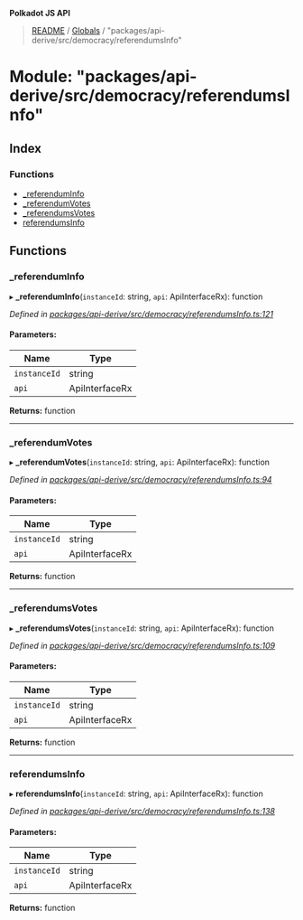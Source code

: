 **Polkadot JS API**

> [README](../README.md) / [Globals](../globals.md) / "packages/api-derive/src/democracy/referendumsInfo"

# Module: "packages/api-derive/src/democracy/referendumsInfo"

## Index

### Functions

* [\_referendumInfo](_packages_api_derive_src_democracy_referendumsinfo_.md#_referenduminfo)
* [\_referendumVotes](_packages_api_derive_src_democracy_referendumsinfo_.md#_referendumvotes)
* [\_referendumsVotes](_packages_api_derive_src_democracy_referendumsinfo_.md#_referendumsvotes)
* [referendumsInfo](_packages_api_derive_src_democracy_referendumsinfo_.md#referendumsinfo)

## Functions

### \_referendumInfo

▸ **_referendumInfo**(`instanceId`: string, `api`: ApiInterfaceRx): function

*Defined in [packages/api-derive/src/democracy/referendumsInfo.ts:121](https://github.com/polkadot-js/api/blob/27c58b930/packages/api-derive/src/democracy/referendumsInfo.ts#L121)*

#### Parameters:

Name | Type |
------ | ------ |
`instanceId` | string |
`api` | ApiInterfaceRx |

**Returns:** function

___

### \_referendumVotes

▸ **_referendumVotes**(`instanceId`: string, `api`: ApiInterfaceRx): function

*Defined in [packages/api-derive/src/democracy/referendumsInfo.ts:94](https://github.com/polkadot-js/api/blob/27c58b930/packages/api-derive/src/democracy/referendumsInfo.ts#L94)*

#### Parameters:

Name | Type |
------ | ------ |
`instanceId` | string |
`api` | ApiInterfaceRx |

**Returns:** function

___

### \_referendumsVotes

▸ **_referendumsVotes**(`instanceId`: string, `api`: ApiInterfaceRx): function

*Defined in [packages/api-derive/src/democracy/referendumsInfo.ts:109](https://github.com/polkadot-js/api/blob/27c58b930/packages/api-derive/src/democracy/referendumsInfo.ts#L109)*

#### Parameters:

Name | Type |
------ | ------ |
`instanceId` | string |
`api` | ApiInterfaceRx |

**Returns:** function

___

### referendumsInfo

▸ **referendumsInfo**(`instanceId`: string, `api`: ApiInterfaceRx): function

*Defined in [packages/api-derive/src/democracy/referendumsInfo.ts:138](https://github.com/polkadot-js/api/blob/27c58b930/packages/api-derive/src/democracy/referendumsInfo.ts#L138)*

#### Parameters:

Name | Type |
------ | ------ |
`instanceId` | string |
`api` | ApiInterfaceRx |

**Returns:** function
